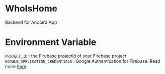 # WhoIsHome
Backend for Andoird App

# Environment Variable

`PROJECT_ID` : the Firebase projectId of your Firebase project.
`GOOGLE_APPLICATION_CREDENTIALS` : Google Authentication for Firebase. Read more [here]([https://firebase.google.com/docs/firestore/quickstart#set_up_your_development_environment](https://cloud.google.com/docs/authentication/provide-credentials-adc#wlif-key))
